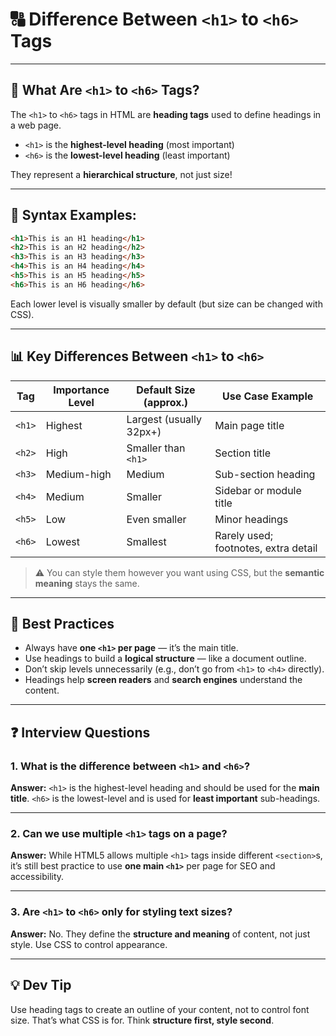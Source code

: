 # 🔠 Difference Between `<h1>` to `<h6>` Tags

---

## 🧾 What Are `<h1>` to `<h6>` Tags?

The `<h1>` to `<h6>` tags in HTML are **heading tags** used to define headings in a web page.

* `<h1>` is the **highest-level heading** (most important)
* `<h6>` is the **lowest-level heading** (least important)

They represent a **hierarchical structure**, not just size!

---

## 🔁 Syntax Examples:

```html
<h1>This is an H1 heading</h1>
<h2>This is an H2 heading</h2>
<h3>This is an H3 heading</h3>
<h4>This is an H4 heading</h4>
<h5>This is an H5 heading</h5>
<h6>This is an H6 heading</h6>
```

Each lower level is visually smaller by default (but size can be changed with CSS).

---

## 📊 Key Differences Between `<h1>` to `<h6>`

| Tag    | Importance Level | Default Size (approx.)  | Use Case Example                     |
| ------ | ---------------- | ----------------------- | ------------------------------------ |
| `<h1>` | Highest          | Largest (usually 32px+) | Main page title                      |
| `<h2>` | High             | Smaller than `<h1>`     | Section title                        |
| `<h3>` | Medium-high      | Medium                  | Sub-section heading                  |
| `<h4>` | Medium           | Smaller                 | Sidebar or module title              |
| `<h5>` | Low              | Even smaller            | Minor headings                       |
| `<h6>` | Lowest           | Smallest                | Rarely used; footnotes, extra detail |

> ⚠️ You can style them however you want using CSS, but the **semantic meaning** stays the same.

---

## 🚦 Best Practices

* Always have **one `<h1>` per page** — it’s the main title.
* Use headings to build a **logical structure** — like a document outline.
* Don’t skip levels unnecessarily (e.g., don’t go from `<h1>` to `<h4>` directly).
* Headings help **screen readers** and **search engines** understand the content.

---

## ❓ Interview Questions

### 1. What is the difference between `<h1>` and `<h6>`?

**Answer:**
`<h1>` is the highest-level heading and should be used for the **main title**. `<h6>` is the lowest-level and is used for **least important** sub-headings.

---

### 2. Can we use multiple `<h1>` tags on a page?

**Answer:**
While HTML5 allows multiple `<h1>` tags inside different `<section>`s, it’s still best practice to use **one main `<h1>`** per page for SEO and accessibility.

---

### 3. Are `<h1>` to `<h6>` only for styling text sizes?

**Answer:**
No. They define the **structure and meaning** of content, not just style. Use CSS to control appearance.

---

## 💡 Dev Tip

Use heading tags to create an outline of your content, not to control font size. That’s what CSS is for. Think **structure first, style second**.
